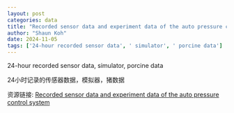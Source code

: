 ```yaml
---
layout: post
categories: data
title: "Recorded sensor data and experiment data of the auto pressure control system"
author: "Shaun Koh"
date: 2024-11-05
tags: ['24-hour recorded sensor data', ' simulator', ' porcine data']
---
```


24-hour recorded sensor data, simulator, porcine data

24小时记录的传感器数据，模拟器，猪数据

资源链接: [Recorded sensor data and experiment data of the auto pressure control system](https://doi.org/10.57760/sciencedb.12746)
